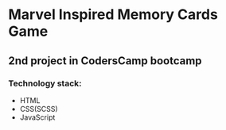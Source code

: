 # Marvel Inspired Memory Cards Game

## 2nd project in CodersCamp bootcamp

### Technology stack:

- HTML
- CSS(SCSS)
- JavaScript
